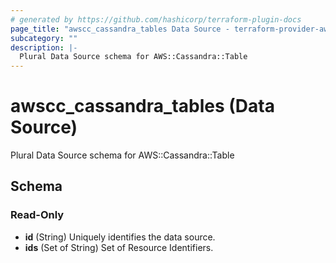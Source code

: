 ```yaml
---
# generated by https://github.com/hashicorp/terraform-plugin-docs
page_title: "awscc_cassandra_tables Data Source - terraform-provider-awscc"
subcategory: ""
description: |-
  Plural Data Source schema for AWS::Cassandra::Table
---
```


# awscc_cassandra_tables (Data Source)

Plural Data Source schema for AWS::Cassandra::Table



<!-- schema generated by tfplugindocs -->
## Schema

### Read-Only

- **id** (String) Uniquely identifies the data source.
- **ids** (Set of String) Set of Resource Identifiers.


